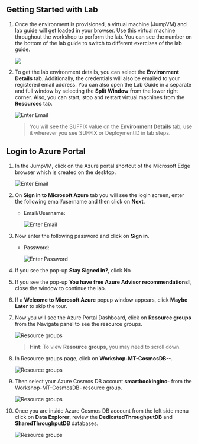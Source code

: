 ## Getting Started with Lab

1. Once the environment is provisioned, a virtual machine (JumpVM) and lab guide will get loaded in your browser. Use this virtual machine throughout the workshop to perform the lab. You can see the number on the bottom of the lab guide to switch to different exercises of the lab guide.

   ![](images/getstartpage-01a.png)
 
1. To get the lab environment details, you can select the **Environment Details** tab. Additionally, the credentials will also be emailed to your registered email address. You can also open the Lab Guide in a separate and full window by selecting the **Split Window** from the lower right corner. Also, you can start, stop and restart virtual machines from the **Resources** tab.

   ![](images/getstartpage-02.png "Enter Email")
 
   > You will see the SUFFIX value on the **Environment Details** tab, use it wherever you see SUFFIX or DeploymentID in lab steps.

## Login to Azure Portal

1. In the JumpVM, click on the Azure portal shortcut of the Microsoft Edge browser which is created on the desktop.

   ![](images/azureportal.png "Enter Email")

1. On **Sign in to Microsoft Azure** tab you will see the login screen, enter the following email/username and then click on **Next**. 
   * Email/Username: <inject key="AzureAdUserEmail"></inject>
   
     ![](images/gettingstart04.png "Enter Email")
     
1. Now enter the following password and click on **Sign in**.
   * Password: <inject key="AzureAdUserPassword"></inject>
   
     ![](images/gettingstart05.png "Enter Password")

1. If you see the pop-up **Stay Signed in?**, click No

1. If you see the pop-up **You have free Azure Advisor recommendations!**, close the window to continue the lab.

1. If a **Welcome to Microsoft Azure** popup window appears, click **Maybe Later** to skip the tour.
   
1. Now you will see the Azure Portal Dashboard, click on **Resource groups** from the Navigate panel to see the resource groups.

    ![](images/gettingstart08.png "Resource groups")
 
    > **Hint**: To view **Resource groups**, you may need to scroll down. 
   
1. In Resource groups page, click on **Workshop-MT-CosmosDB--<inject key="DeploymentID" enableCopy="false" />**.

    ![](images/gettingstart09.png "Resource groups")

1. Then select your Azure Cosmos DB account **smartbookinginc-<inject key="DeploymentID" enableCopy="false" />** from the Workshop-MT-CosmosDB-<inject key="DeploymentID" enableCopy="false" /> resource group.

    ![](images/gettingstart10.png "Resource groups")

1. Once you are inside Azure Cosmos DB account from the left side menu click on **Data Explorer**, review the **DedicatedThroughputDB** and **SharedThroughputDB** databases.

    ![](images/gettingstart11.png "Resource groups")
